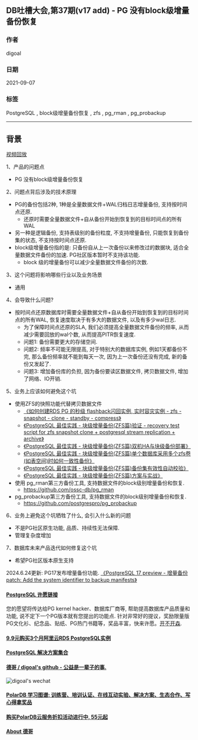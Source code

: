## DB吐槽大会,第37期(v17 add) - PG 没有block级增量备份恢复  
  
### 作者  
digoal  
  
### 日期  
2021-09-07  
  
### 标签  
PostgreSQL , block级增量备份恢复 , zfs , pg_rman , pg_probackup  
  
----  
  
## 背景  
[视频回放](https://www.bilibili.com/video/BV1XP4y1a7ja/)  
  
1、产品的问题点  
- PG 没有block级增量备份恢复  
  
2、问题点背后涉及的技术原理  
- PG的备份包括2种, 1种是全量数据文件+WAL归档日志增量备份, 支持按时间点还原.   
    - 还原时需要全量数据文件+自从备份开始到恢复到的目标时间点的所有WAL  
- 另一种是逻辑备份, 支持表级别的备份粒度, 不支持增量备份, 只能恢复到备份集的状态, 不支持按时间点还原.  
- block级增量备份指的是: 只备份自从上一次备份以来修改过的数据块, 适合全量数据文件备份的加速. PG社区版本暂时不支持该功能.   
    - block 级的增量备份可以减少全量数据文件备份的次数.    
  
3、这个问题将影响哪些行业以及业务场景  
- 通用  
  
4、会导致什么问题?  
- 按时间点还原数据库时需要全量数据文件+自从备份开始到恢复到的目标时间点的所有WAL, 恢复速度取决于有多大的数据文件, 以及有多少wal日志.  
    - 为了保障时间点还原的SLA, 我们必须提高全量数据文件备份的频率, 从而减少需要回放的wal个数, 从而提高PITR恢复速度.  
    - 问题1: 备份需要更大的存储空间.  
    - 问题2: 频率不可能无限提高, 对于特别大的数据库实例, 例如1天都备份不完, 那么备份频率就不能到每天一次, 因为上一次备份还没有完成, 新的备份又发起了.   
    - 问题3: 增加备份库的负担, 因为备份要读区数据文件, 拷贝数据文件, 增加了网络、IO开销.   
  
5、业务上应该如何避免这个坑  
- 使用ZFS的快照功能代替拷贝数据文件  
    - [《如何创建RDS PG 的秒级 flashback闪回实例, 实时容灾实例 - zfs - snapshot - clone - standby - compress》](../202003/20200321_02.md)    
    - [《PostgreSQL 最佳实践 - 块级增量备份(ZFS篇)验证 - recovery test script for zfs snapshot clone + postgresql stream replication + archive》](../201608/20160823_09.md)    
    - [《PostgreSQL 最佳实践 - 块级增量备份(ZFS篇)双机HA与块级备份部署》](../201608/20160823_08.md)    
    - [《PostgreSQL 最佳实践 - 块级增量备份(ZFS篇)单个数据库采用多个zfs卷(如表空间)时如何一致性备份》](../201608/20160823_07.md)    
    - [《PostgreSQL 最佳实践 - 块级增量备份(ZFS篇)备份集有效性自动校验》](../201608/20160823_06.md)    
    - [《PostgreSQL 最佳实践 - 块级增量备份(ZFS篇)方案与实战》](../201608/20160823_05.md)    
- 使用 pg_rman第三方备份工具, 支持数据文件的block级别增量备份和恢复.  
    - https://github.com/ossc-db/pg_rman  
- pg_probackup第三方备份工具, 支持数据文件的block级别增量备份和恢复.  
    - https://github.com/postgrespro/pg_probackup  
  
6、业务上避免这个坑牺牲了什么, 会引入什么新的问题  
- 不是PG社区原生功能, 品质、持续性无法保障.   
- 管理复杂度增加  
  
7、数据库未来产品迭代如何修复这个坑  
- 希望PG社区版本原生支持
   
2024.6.24更新: PG17发布增量备份功能. [《PostgreSQL 17 preview - 增量备份patch: Add the system identifier to backup manifests》](../202403/20240314_02.md)    
  
    
  
#### [PostgreSQL 许愿链接](https://github.com/digoal/blog/issues/76 "269ac3d1c492e938c0191101c7238216")
您的愿望将传达给PG kernel hacker、数据库厂商等, 帮助提高数据库产品质量和功能, 说不定下一个PG版本就有您提出的功能点. 针对非常好的提议，奖励限量版PG文化衫、纪念品、贴纸、PG热门书籍等，奖品丰富，快来许愿。[开不开森](https://github.com/digoal/blog/issues/76 "269ac3d1c492e938c0191101c7238216").  
  
  
#### [9.9元购买3个月阿里云RDS PostgreSQL实例](https://www.aliyun.com/database/postgresqlactivity "57258f76c37864c6e6d23383d05714ea")
  
  
#### [PostgreSQL 解决方案集合](https://yq.aliyun.com/topic/118 "40cff096e9ed7122c512b35d8561d9c8")
  
  
#### [德哥 / digoal's github - 公益是一辈子的事.](https://github.com/digoal/blog/blob/master/README.md "22709685feb7cab07d30f30387f0a9ae")
  
  
![digoal's wechat](../pic/digoal_weixin.jpg "f7ad92eeba24523fd47a6e1a0e691b59")
  
  
#### [PolarDB 学习图谱: 训练营、培训认证、在线互动实验、解决方案、生态合作、写心得拿奖品](https://www.aliyun.com/database/openpolardb/activity "8642f60e04ed0c814bf9cb9677976bd4")
  
  
#### [购买PolarDB云服务折扣活动进行中, 55元起](https://www.aliyun.com/activity/new/polardb-yunparter?userCode=bsb3t4al "e0495c413bedacabb75ff1e880be465a")
  
  
#### [About 德哥](https://github.com/digoal/blog/blob/master/me/readme.md "a37735981e7704886ffd590565582dd0")
  
